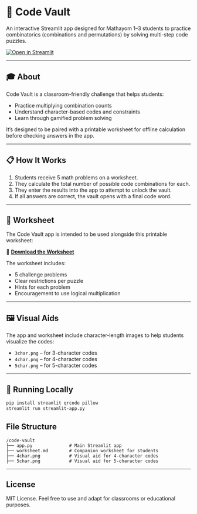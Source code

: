 # 🔐 Code Vault

An interactive Streamlit app designed for Mathayom 1–3 students to practice combinatorics (combinations and permutations) by solving multi-step code puzzles.

[![Open in Streamlit](https://static.streamlit.io/badges/streamlit_badge_black_white.svg)](https://code-vault.streamlit.app)

---

## 🎓 About

Code Vault is a classroom-friendly challenge that helps students:

- Practice multiplying combination counts
- Understand character-based codes and constraints
- Learn through gamified problem solving

It’s designed to be paired with a printable worksheet for offline calculation before checking answers in the app.

---

## 📋 How It Works

1. Students receive 5 math problems on a worksheet.
2. They calculate the total number of possible code combinations for each.
3. They enter the results into the app to attempt to unlock the vault.
4. If all answers are correct, the vault opens with a final code word.

---

## 📝 Worksheet

The Code Vault app is intended to be used alongside this printable worksheet:

📄 [**Download the Worksheet**](./worksheet.md)

The worksheet includes:

- 5 challenge problems
- Clear restrictions per puzzle
- Hints for each problem
- Encouragement to use logical multiplication

---

## 🖼️ Visual Aids

The app and worksheet include character-length images to help students visualize the codes:

- `3char.png` – for 3-character codes  
- `4char.png` – for 4-character codes  
- `5char.png` – for 5-character codes  

---

## 🚀 Running Locally

```bash
pip install streamlit qrcode pillow
streamlit run streamlit-app.py
```

## File Structure
```plaintext
/code-vault
├── app.py              # Main Streamlit app
├── worksheet.md        # Companion worksheet for students
├── 4char.png           # Visual aid for 4-character codes
├── 5char.png           # Visual aid for 5-character codes
```
---

## License

MIT License.
Feel free to use and adapt for classrooms or educational purposes.
